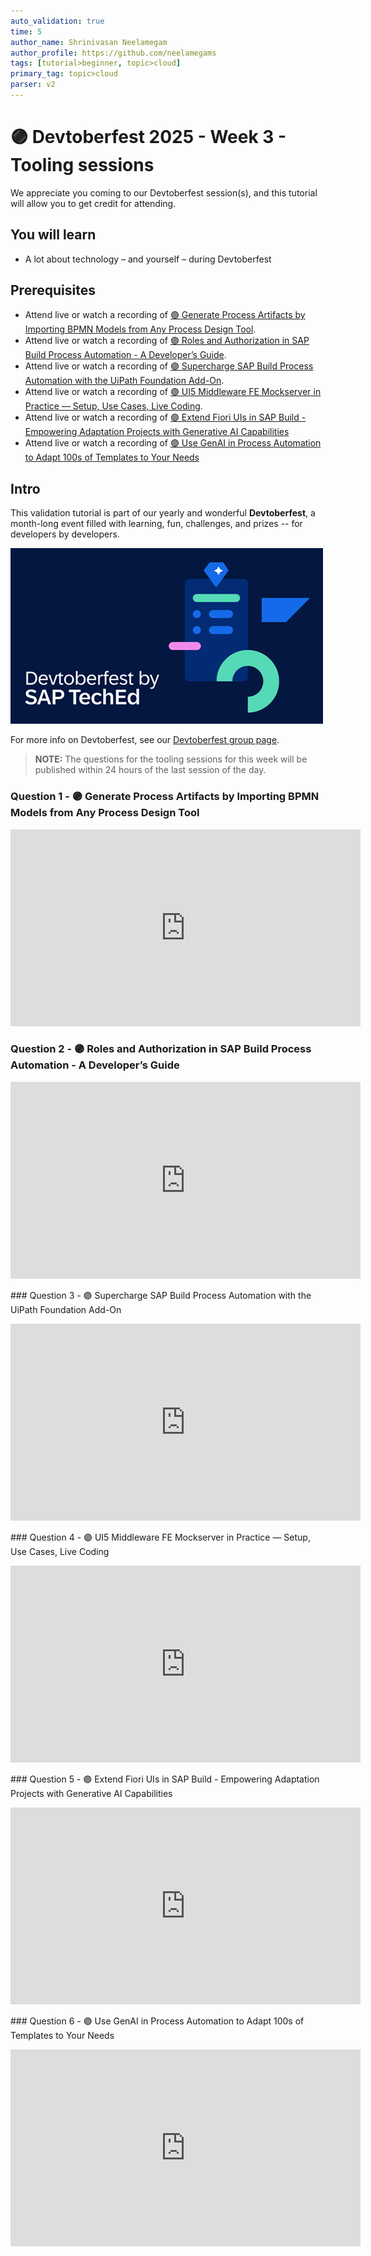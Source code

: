 ```yaml
---
auto_validation: true
time: 5
author_name: Shrinivasan Neelamegam
author_profile: https://github.com/neelamegams
tags: [tutorial>beginner, topic>cloud]
primary_tag: topic>cloud
parser: v2
---
```


# 🟣 Devtoberfest 2025 - Week 3 - Tooling sessions

<!-- description --> We appreciate you coming to our Devtoberfest session(s), and this tutorial will allow you to get credit for attending.

## You will learn

-   A lot about technology – and yourself – during Devtoberfest

## Prerequisites

-   Attend live or watch a recording of [🟣 Generate Process Artifacts by Importing BPMN Models from Any Process Design Tool](https://www.youtube.com/watch?v=3uzgJXBb_X0).
-   Attend live or watch a recording of [🟣 Roles and Authorization in SAP Build Process Automation - A Developer’s Guide](https://www.youtube.com/watch?v=AXTka16LJow).
-   Attend live or watch a recording of [🟣 Supercharge SAP Build Process Automation with the UiPath Foundation Add-On](https://www.youtube.com/watch?v=pZv9632X9Ps).
-   Attend live or watch a recording of [🟣 UI5 Middleware FE Mockserver in Practice — Setup, Use Cases, Live Coding](https://www.youtube.com/watch?v=er6Mx93shJI).
-   Attend live or watch a recording of [🟣 Extend Fiori UIs in SAP Build - Empowering Adaptation Projects with Generative AI Capabilities](https://www.youtube.com/watch?v=3MpBQo2Aov)
-   Attend live or watch a recording of [🟣 Use GenAI in Process Automation to Adapt 100s of Templates to Your Needs](https://www.youtube.com/watch?v=MX1PdXNQ8I4)

## Intro

This validation tutorial is part of our yearly and wonderful **Devtoberfest**, a month-long event filled with learning, fun, challenges, and prizes -- for developers by developers.

![Devtoberfest](devtoberfestBanner2.png)

For more info on Devtoberfest, see our [Devtoberfest group page](https://community.sap.com/t5/devtoberfest/gh-p/Devtoberfest).

> **NOTE:** The questions for the tooling sessions for this week will be published within 24 hours of the last session of the day.

### Question 1 - 🟣 Generate Process Artifacts by Importing BPMN Models from Any Process Design Tool

<iframe width="560" height="315" src="https://www.youtube.com/embed/3uzgJXBb_X0" frameborder="0" allowfullscreen></iframe>

### Question 2 - 🟣 Roles and Authorization in SAP Build Process Automation - A Developer’s Guide

<iframe width="560" height="315" src="https://www.youtube.com/embed/AXTka16LJow" frameborder="0" allowfullscreen></iframe>

### Question 3 - 🟣 Supercharge SAP Build Process Automation with the UiPath Foundation Add-On

<iframe width="560" height="315" src="https://www.youtube.com/embed/pZv9632X9Ps" frameborder="0" allowfullscreen></iframe>

### Question 4 - 🟣 UI5 Middleware FE Mockserver in Practice — Setup, Use Cases, Live Coding

<iframe width="560" height="315" src="https://www.youtube.com/embed/er6Mx93shJI" frameborder="0" allowfullscreen></iframe>

### Question 5 - 🟣 Extend Fiori UIs in SAP Build - Empowering Adaptation Projects with Generative AI Capabilities

<iframe width="560" height="315" src="https://www.youtube.com/embed/3MpBQo2Aov" frameborder="0" allowfullscreen></iframe>

### Question 6 - 🟣 Use GenAI in Process Automation to Adapt 100s of Templates to Your Needs

<iframe width="560" height="315" src="https://www.youtube.com/embed/MX1PdXNQ8I4" frameborder="0" allowfullscreen></iframe>

